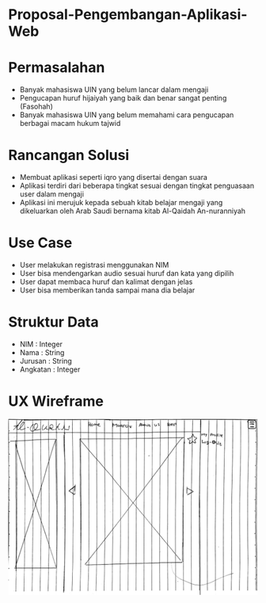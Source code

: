 # Proposal-Pengembangan-Aplikasi-Web

# Permasalahan
* Banyak mahasiswa UIN yang belum lancar dalam mengaji
* Pengucapan huruf hijaiyah yang baik dan benar sangat penting (Fasohah)
* Banyak mahasiswa UIN yang belum memahami cara pengucapan berbagai macam hukum tajwid

# Rancangan Solusi
* Membuat aplikasi seperti iqro yang disertai dengan suara
* Aplikasi terdiri dari beberapa tingkat sesuai dengan tingkat penguasaan user dalam mengaji
* Aplikasi ini merujuk kepada sebuah kitab belajar mengaji yang dikeluarkan oleh Arab Saudi bernama kitab Al-Qaidah An-nuranniyah

# Use Case
* User melakukan registrasi menggunakan NIM
* User bisa mendengarkan audio sesuai huruf dan kata yang dipilih
* User dapat membaca huruf dan kalimat dengan jelas
* User bisa memberikan tanda sampai mana dia belajar

# Struktur Data
* NIM      : Integer
* Nama     : String
* Jurusan  : String
* Angkatan : Integer

# UX Wireframe
![Index Home Page](https://github.com/Ribhian/Proposal-Pengembangan-Aplikasi-Web/blob/main/Img/WhatsApp%20Image%202022-09-15%20at%2011.36.25.jpeg "Index Home Page")
